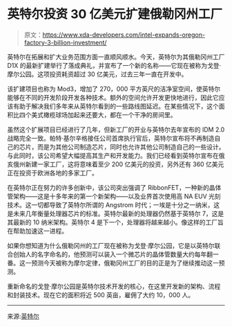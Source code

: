 # 英特尔投资 30 亿美元扩建俄勒冈州工厂

> 原文：<https://www.xda-developers.com/intel-expands-oregon-factory-3-billion-investment/>

英特尔在拓展和扩大业务范围方面一直顺风顺水。今天，英特尔为其俄勒冈州工厂 D1X 的最新扩建举行了落成典礼，并宣布了一个新的名称——它现在被称为戈登·摩尔公园。这项投资耗资超过 30 亿美元，过去三年一直在开发中。

该扩建项目也称为 Mod3，增加了 270，000 平方英尺的洁净室空间，使英特尔能够在不同的开发阶段开发各种技术。额外的空间允许开发更快地进行，因此它应该有助于解决我们多年来从英特尔看到的一些路线图延迟。在某些情况下，这个面积比四个美式橄榄球场加起来还要大，都在一个干净的房间里。

虽然这个扩展项目已经进行了几年，但新工厂的开业与英特尔去年宣布的 IDM 2.0 战略完全一致。帕特·基尔辛格接任公司首席执行官后，英特尔宣布将不再制造自己的芯片，而是为其他公司制造芯片，同时也允许其他公司制造自己的一些设计。与此同时，该公司希望大幅提高其生产和开发能力。我们已经看到英特尔宣布在俄亥俄州新建一家工厂，这将意味着至少 200 亿美元的投资，另外还有 360 亿美元正在投资于欧洲各地的多家工厂。

在英特尔正在努力的许多创新中，该公司突出强调了 RibbonFET，一种新的晶体管架构——这是十多年来的第一个新架构——以及业界首次使用高 NA EUV 光刻技术。这一切都导致了英特尔所谓的 Angstrom 时代；一埃是十分之一纳米，这是未来几年衡量处理器芯片的标准。英特尔最新的处理器仍然基于英特尔 7，这是其最新的 10 纳米架构。英特尔 4 是下一个，处理器将越来越小。像这样的工厂旨在帮助加速这一进程。

如果你想知道为什么俄勒冈州的工厂现在被称为戈登·摩尔公园，它是以英特尔联合创始人的名字命名的，他预测可以装入一个微芯片的晶体管数量大约每年翻一番。这一预测今天被称为摩尔定律，俄勒冈州工厂的目的正是为了继续推动这一预测。

重新命名的戈登·摩尔公园是英特尔技术开发的核心，在这里开发新的架构、流程和封装技术。现在它的面积将近 500 英亩，雇佣了大约 10，000 人。

* * *

来源:[英特尔](https://www.intel.com/content/www/us/en/newsroom/resources/press-kit-intel-expands-oregon.html)